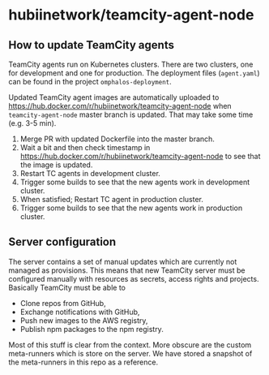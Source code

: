 
# hubiinetwork/teamcity-agent-node

## How to update TeamCity agents
TeamCity agents run on Kubernetes clusters.
There are two clusters, one for development and one for production.
The deployment files (`agent.yaml`) can be found in the project `omphalos-deployment`.

Updated TeamCity agent images are automatically uploaded to
https://hub.docker.com/r/hubiinetwork/teamcity-agent-node
when `teamcity-agent-node` master branch is updated.
That may take some time (e.g. 3-5 min).

1. Merge PR with updated Dockerfile into the master branch.
2. Wait a bit and then check timestamp in https://hub.docker.com/r/hubiinetwork/teamcity-agent-node
to see that the image is updated.
2. Restart TC agents in development cluster.
3. Trigger some builds to see that the new agents work in development cluster.
4. When satisfied; Restart TC agent in production cluster.
5. Trigger some builds to see that the new agents work in production cluster.

## Server configuration
The server contains a set of manual updates which are currently not managed as provisions.
This means that new TeamCity server must be configured manually with resources as secrets, access rights and projects.
Basically TeamCity must be able to
* Clone repos from GitHub,
* Exchange notifications with GitHub,
* Push new images to the AWS registry,
* Publish npm packages to the npm registry.

Most of this stuff is clear from the context.
More obscure are the custom meta-runners which is store on the server.
We have stored a snapshot of the meta-runners in this repo as a reference.

